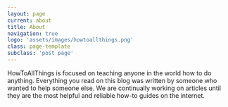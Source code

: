 ```yaml
---
layout: page
current: about
title: About
navigation: true
logo: 'assets/images/howtoallthings.png'
class: page-template
subclass: 'post page'
---
```

HowToAllThings is focused on teaching anyone in the world how to do anything. Everything you read on this blog was written by someone who wanted to help someone else. We are continually working on articles until they are the most helpful and reliable how-to guides on the internet.